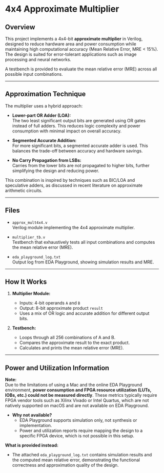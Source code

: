 # 4x4 Approximate Multiplier

## Overview

This project implements a 4x4-bit **approximate multiplier** in Verilog, designed to reduce hardware area and power consumption while maintaining high computational accuracy (Mean Relative Error, MRE < 15%). The design is suited for error-tolerant applications such as image processing and neural networks.

A testbench is provided to evaluate the mean relative error (MRE) across all possible input combinations.

---

## Approximation Technique

The multiplier uses a hybrid approach:

- **Lower-part OR Adder (LOA):**  
  The two least significant output bits are generated using OR gates instead of full adders. This reduces logic complexity and power consumption with minimal impact on overall accuracy.

- **Segmented Accurate Addition:**  
  For more significant bits, a segmented accurate adder is used. This balances the trade-off between accuracy and hardware savings.

- **No Carry Propagation from LSBs:**  
  Carries from the lower bits are not propagated to higher bits, further simplifying the design and reducing power.

This combination is inspired by techniques such as BIC/LOA and speculative adders, as discussed in recent literature on approximate arithmetic circuits.

---

## Files

- `approx_mult4x4.v`  
  Verilog module implementing the 4x4 approximate multiplier.

- `multiplier_tb.v`  
  Testbench that exhaustively tests all input combinations and computes the mean relative error (MRE).

- `eda_playground_log.txt`  
  Output log from EDA Playground, showing simulation results and MRE.

---

## How It Works

1. **Multiplier Module:**  
   - Inputs: 4-bit operands `A` and `B`
   - Output: 8-bit approximate product `result`
   - Uses a mix of OR logic and accurate addition for different output bits.

2. **Testbench:**  
   - Loops through all 256 combinations of A and B.
   - Compares the approximate result to the exact product.
   - Calculates and prints the mean relative error (MRE).

---

## Power and Utilization Information

**Note:**  
Due to the limitations of using a Mac and the online EDA Playground environment, **power consumption and FPGA resource utilization (LUTs, IOBs, etc.) could not be measured directly**. These metrics typically require FPGA vendor tools such as Xilinx Vivado or Intel Quartus, which are not natively supported on macOS and are not available on EDA Playground.

- **Why not available?**
  - EDA Playground supports simulation only, not synthesis or implementation.
  - Power and utilization reports require mapping the design to a specific FPGA device, which is not possible in this setup.

**What is provided instead:**  
- The attached `eda_playground_log.txt` contains simulation results and the computed mean relative error, demonstrating the functional correctness and approximation quality of the design.


